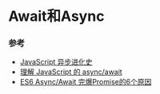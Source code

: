 # Await和Async

### 参考

* [JavaScript 异步进化史](https://div.io/topic/1802)
* [理解 JavaScript 的 async/await](https://segmentfault.com/a/1190000007535316)
* [ES6 Async/Await 完爆Promise的6个原因](https://segmentfault.com/a/1190000009070711)